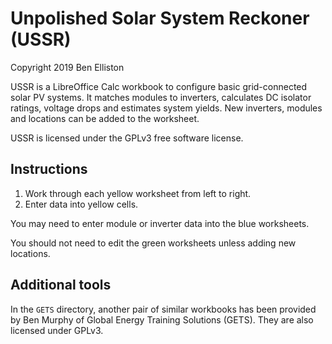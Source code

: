 # Unpolished Solar System Reckoner (USSR)

Copyright 2019 Ben Elliston

USSR is a LibreOffice Calc workbook to configure basic grid-connected
solar PV systems. It matches modules to inverters, calculates DC
isolator ratings, voltage drops and estimates system yields. New
inverters, modules and locations can be added to the worksheet.

USSR is licensed under the GPLv3 free software license.

## Instructions

1. Work through each yellow worksheet from left to right.
2. Enter data into yellow cells.

You may need to enter module or inverter data into the blue
worksheets.

You should not need to edit the green worksheets unless adding new
locations.

## Additional tools

In the `GETS` directory, another pair of similar workbooks has been
provided by Ben Murphy of Global Energy Training Solutions
(GETS). They are also licensed under GPLv3.
